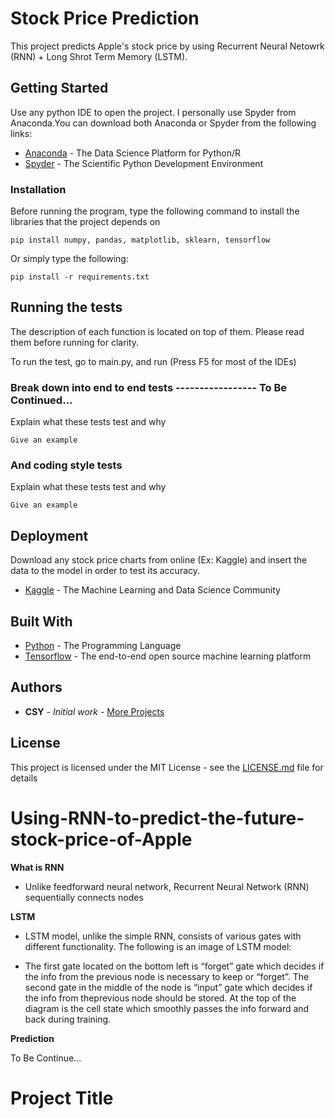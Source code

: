 # Stock Price Prediction

This project predicts Apple's stock price by using Recurrent Neural Netowrk (RNN) + Long Shrot Term Memory (LSTM).

## Getting Started

Use any python IDE to open the project. I personally use Spyder from Anaconda.You can download both Anaconda or Spyder from the following links:
* [Anaconda](https://www.anaconda.com/distribution/) - The Data Science Platform for Python/R
* [Spyder](https://www.spyder-ide.org/) - The Scientific Python Development Environment

### Installation

Before running the program, type the following command to install the libraries that the project depends on

```
pip install numpy, pandas, matplotlib, sklearn, tensorflow
```
Or simply type the following:

```
pip install -r requirements.txt
```

## Running the tests

The description of each function is located on top of them. Please read them before running for clarity.

To run the test, go to main.py, and run (Press F5 for most of the IDEs)

### Break down into end to end tests ----------------- To Be Continued...

Explain what these tests test and why

```
Give an example
```

### And coding style tests

Explain what these tests test and why

```
Give an example
```

## Deployment

Download any stock price charts from online (Ex: Kaggle) and insert the data to the model in order to test its accuracy.
* [Kaggle](https://www.kaggle.com/) - The Machine Learning and Data Science Community

## Built With

* [Python](https://www.python.org/) - The Programming Language
* [Tensorflow](https://www.tensorflow.org/) - The end-to-end open source machine learning platform

## Authors

* **CSY** - *Initial work* - [More Projects](https://github.com/csy0522)

## License

This project is licensed under the MIT License - see the [LICENSE.md](LICENSE.md) file for details













# Using-RNN-to-predict-the-future-stock-price-of-Apple
**What is RNN**
  - Unlike feedforward neural network, Recurrent Neural Network (RNN) sequentially connects nodes 

**LSTM**
 - LSTM model, unlike the simple RNN, consists of various gates with different functionality. The following is an image of LSTM model:

 - The first gate located on the bottom left is “forget” gate which decides if the info from the previous node is necessary to keep or “forget”. The second gate in the middle of the node is “input” gate which decides if the info from theprevious node should be stored. At the top of the diagram is the cell state which smoothly passes the info forward and back during training.

**Prediction**

To Be Continue...



# Project Title

